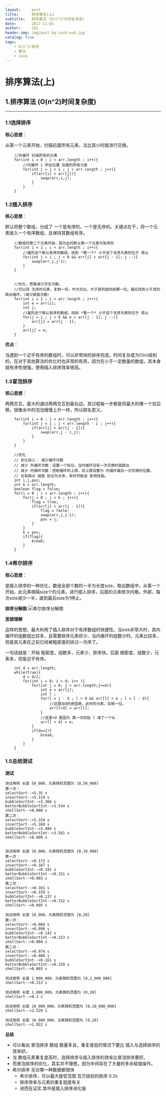 ```yaml
---
layout:     post
title:      排序算法(上)
subtitle:   排序算法 (O(n^2)时间复杂度)
date:       2017-11-03
author:     CDz
header-img: img/post-bg-ios9-web.jpg
catalog: true
tags:
    - O(n^2)排序
    - 算法
    - Java
---
```


# 排序算法(上)

## 1.排序算法 (O(n^2)时间复杂度)
----
### 1.1选择排序
**核心思想**：

从第一个元素开始，扫描后面所有元素，当比其小时就进行交换。

```
    //外循环 扫描所有的元素
    for(int i = 0 ; i < arr.length ; i++){
        //内循环 i 所在位置 后面的所有元素
        for(int j = i + 1 ; j < arr.length ; j++){
            if(arr[i] > arr[j]){
                swap(arr,i,j);
            }
        }
    }
```

### 1.2插入排序

**核心思想**：

默认将整个数组，分成了 一个是有序的，一个是无序的。关键点在于，将一个元素放入一个有序数组，且保持其数组有序。

```
    //数组的第二个元素开始，因为此时默认第一个元素为有序的
    for(int i = 1 ; i < arr.length ; i++){
        //遍历这个默认有序的数组，找到 *第一个* 小于这个无序元素的位子 停止
        for(int j = i ; j > 0 && arr[j] < arr[j - 1]; j --){
            swap(arr,j,j-1);
        }
    }


    //优化，思路减少交互次数。
    //可以将 无序的元素，复制一份，作为对比，大于其的就向前挪一位。最后找到小于其的跳出循环，（减少赋值次数）
    for(int i = 1 ; i < arr.length ; i++){
        int e = arr[i];
        int j;
        //遍历这个默认有序的数组，找到 *第一个* 小于这个无序元素的位子 停止
        for(j = i ; j > 0 && e < arr[j - 1]; j --){
            arr[j] = arr[j - 1];
        }
        arr[j] = e;
    }

```

**优点**：

当遇到一个近乎有序的数组时，可以非常快的排序完成，时间复杂度为O(n)级别的。在对于其他算法的优化时也非常的有用，因为在小于一定数量的数组，其本身就有序性很强，使用插入排序效率很高。

### 1.3冒泡排序
**核心思想**：

两两交互，最大的通过两两交互到最右边。其过程每一步都是将最大的哪一个往后移，很像水中的泡泡慢慢上升一样，所以顾名思义。

```
    for(int i = 0 ; i < arr.length ; i++){
        for(int j = 1 ; j < arr.length - i ; j++){
            if(arr[j] < arr[j - 1]){
                swap(arr,j - 1,j);
            }
        }
    }

    //优化
    // 优化核心： 减少循环次数
    // 减少 外循环次数：设置一个标记，当内循环没有一次交换时就跳出
    // 减少 内循环次数：控制循环的上限，将上限设置为 内循环最后一次交换的位置。
    // 也有缺点 就是 标记为太多，有时可能会 影响性能。
    int i,j,pos;
    int k = arr.length;
    boolean flag = false;
    for(i = 0 ; i < arr.length ; i++){
        for(j = 0 ; j < k ; j++){
            flag = true;
            if(arr[j] < arr[j - 1]){
                flag = fasle;
                swap(arr,j,j-1);
                pos = j;
            }
        }
        k = pos;
        if(flag){
            break;
        }
    }
```

### 1.4希尔排序
**核心思想**：

是插入排序的一种优化，数组全部个数的一半为长度size，取出数组中，从第一个开始，此元素相隔size个的元素，进行插入排序，后面的元素依次内推。外部，每次size减少一半，直到最后size为1停止。

**排序分解图**
![希尔排序分解图](../img/post-CDz-shell-sort.jpg)

**思想理解**

 这样的思想，最大利用了插入排序对于有序数组的快捷性。当size非常大时，其内循环的组数就比较多，且需要排序元素却少。当内循环的组数少时。元素比较多，但是其元素在之前已经被粗密度的排过一次序了。

 一句话就是：开始 粗密度，组数多，元素少，排序快。后面 细密度，组数少，元素多，但是近乎有序。

```
    int d = arr.length;
    while(true){
        d = d/2;
        for(int i = 0; i < d; i++ ){
            for(int j = 0; j < arr.length;j+=d){
                int e = arr[j];
                int l ;
                for(l = j - d ; l > 0 && arr[l] > e ; l = l - d){
                    //这里加d的原因是，此时的元素，后移一位。
                    arr[l+d] = arr[l]; 
                }
                //这里+d 是因为 第一次初始 l 减了一个d。
                arr[l + d] = e;
            }
            if(d==1){
                break;
            }
        }
    }

```

### 1.5总结测试     
**测试**

    测试用例 长度 50_000，元素随机范围为 [0,50_000]
    第一次：
    selectSort-->5.35 s
    insertSort-->5.119 s
    bubbleSortInt-->3.366 s
    betterBubbleSortInt-->3.534 s
    shellSort-->0.008 s
    第二次：
    selectSort-->5.224 s
    insertSort-->5.169 s
    bubbleSortInt-->3.484 s
    betterBubbleSortInt-->3.561 s
    shellSort-->0.009 s


    测试用例 长度 10_000，元素随机范围为 [0,10_000]
    第一次：
    selectSort-->0.173 s
    insertSort-->0.167 s
    bubbleSortInt-->0.191 s
    betterBubbleSortInt-->0.151 s
    shellSort-->0.003 s
    第二次：
    selectSort-->0.161 s
    insertSort-->0.159 s
    bubbleSortInt-->0.137 s
    betterBubbleSortInt-->0.152 s
    shellSort-->0.005 s

    测试用例 长度 10_000，元素随机范围为 [0,20]
    第一次：
    selectSort-->0.084 s
    insertSort-->0.098 s
    bubbleSortInt-->0.142 s
    betterBubbleSortInt-->0.153 s
    shellSort-->0.004 s
    第二次：
    selectSort-->0.074 s
    insertSort-->0.088 s
    bubbleSortInt-->0.161 s
    betterBubbleSortInt-->0.159 s
    shellSort-->0.003 s

    测试用例 长度 1_000_000，元素随机范围为 [0,1_000_000]
    shellSort-->0.213 s

    测试用例 长度 1_000_000，元素随机范围为 [0,20]
    shellSort-->0.1 s

    测试用例 长度 10_000_000，元素随机范围为 [0,10_000_000]
    shellSort-->3.529 s

    测试用例 长度 10_000_000，元素随机范围为 [0,20]
    shellSort-->1.922 s


**总结**

* 可以看出 冒泡排序 数组 数量多且，重复度低的情况下要比 插入与选择排序的效率好。
* 当 数组元素重复度高时，选择排序与插入排序的效率比冒泡排序要好。
* 而冒泡排序的优化，其实并不理想，因为中间存在了大量的多余赋值操作。
* 希尔排序 无论哪一种数据都很快
    - 希尔排序，可以最大接受范围 百万级别的排序 0.2s
    - 排序效率与元素的重复程度有关
    - 进而在证实 其中是插入排序进化版

 



